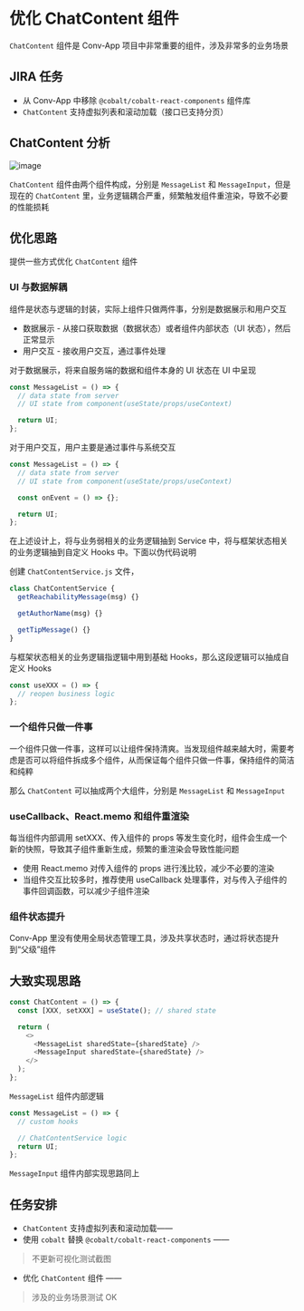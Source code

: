 # 优化 ChatContent 组件

`ChatContent` 组件是 Conv-App 项目中非常重要的组件，涉及非常多的业务场景

## JIRA 任务

- 从 Conv-App 中移除 `@cobalt/cobalt-react-components` 组件库
- `ChatContent` 支持虚拟列表和滚动加载（接口已支持分页）

## ChatContent 分析

![image](https://res.craft.do/user/full/616b74aa-c0d9-e1ce-9875-373b660832a4/doc/F1C02403-774E-4A81-AE91-2F49E4B22D76/2A6C520A-6F89-4639-8DFA-B04D0F7E00AF_2/CjfZ0SpuIScMRFSwu8T8WEr2O68sMQMOlEKf15QdJ8Iz/WechatIMG377.png)

`ChatContent` 组件由两个组件构成，分别是 `MessageList` 和 `MessageInput`，但是现在的 `ChatContent` 里，业务逻辑耦合严重，频繁触发组件重渲染，导致不必要的性能损耗

## 优化思路

提供一些方式优化 `ChatContent` 组件

### UI 与数据解耦

组件是状态与逻辑的封装，实际上组件只做两件事，分别是数据展示和用户交互

- 数据展示 - 从接口获取数据（数据状态）或者组件内部状态（UI 状态），然后正常显示
- 用户交互 - 接收用户交互，通过事件处理

对于数据展示，将来自服务端的数据和组件本身的 UI 状态在 UI 中呈现

```javascript
const MessageList = () => {
  // data state from server
  // UI state from component(useState/props/useContext)

  return UI;
};
```

对于用户交互，用户主要是通过事件与系统交互

```javascript
const MessageList = () => {
  // data state from server
  // UI state from component(useState/props/useContext)

  const onEvent = () => {};

  return UI;
};
```

在上述设计上，将与业务弱相关的业务逻辑抽到 Service 中，将与框架状态相关的业务逻辑抽到自定义 Hooks 中。下面以伪代码说明

创建 `ChatContentService.js` 文件，

```javascript
class ChatContentService {
  getReachabilityMessage(msg) {}

  getAuthorName(msg) {}

  getTipMessage() {}
}
```

与框架状态相关的业务逻辑指逻辑中用到基础 Hooks，那么这段逻辑可以抽成自定义 Hooks

```javascript
const useXXX = () => {
  // reopen business logic
};
```

### 一个组件只做一件事

一个组件只做一件事，这样可以让组件保持清爽。当发现组件越来越大时，需要考虑是否可以将组件拆成多个组件，从而保证每个组件只做一件事，保持组件的简洁和纯粹

那么 `ChatContent` 可以抽成两个大组件，分别是 `MessageList` 和 `MessageInput`

### useCallback、React.memo 和组件重渲染

每当组件内部调用 setXXX、传入组件的 props 等发生变化时，组件会生成一个新的快照，导致其子组件重新生成，频繁的重渲染会导致性能问题

- 使用 React.memo 对传入组件的 props 进行浅比较，减少不必要的渲染
- 当组件交互比较多时，推荐使用 useCallback 处理事件，对与传入子组件的事件回调函数，可以减少子组件渲染

### 组件状态提升

Conv-App 里没有使用全局状态管理工具，涉及共享状态时，通过将状态提升到“父级”组件

## 大致实现思路

```javascript
const ChatContent = () => {
  const [XXX, setXXX] = useState(); // shared state

  return (
    <>
      <MessageList sharedState={sharedState} />
      <MessageInput sharedState={sharedState} />
    </>
  );
};
```

`MessageList` 组件内部逻辑

```javascript
const MessageList = () => {
  // custom hooks

  // ChatContentService logic
  return UI;
};
```

`MessageInput` 组件内部实现思路同上

## 任务安排

- `ChatContent` 支持虚拟列表和滚动加载——
- 使用 `cobalt` 替换 `@cobalt/cobalt-react-components` ——

> 不更新可视化测试截图

- 优化 `ChatContent` 组件 ——

> 涉及的业务场景测试 OK

